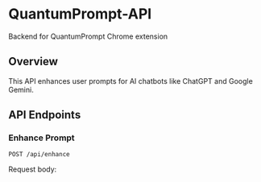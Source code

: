 # QuantumPrompt-API
Backend for QuantumPrompt Chrome extension

## Overview
This API enhances user prompts for AI chatbots like ChatGPT and Google Gemini.

## API Endpoints

### Enhance Prompt
`POST /api/enhance`

Request body: